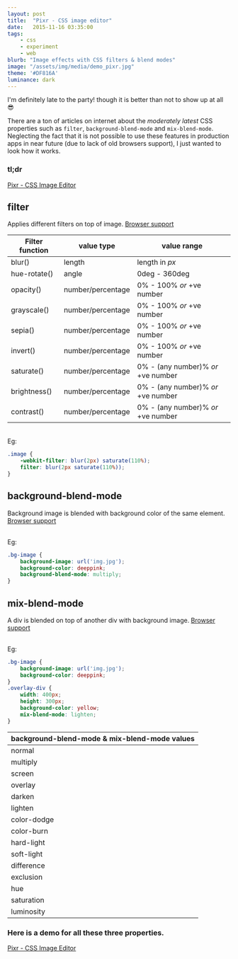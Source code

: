 ```yaml
---
layout: post
title:  "Pixr - CSS image editor"
date:   2015-11-16 03:35:00
tags:
    - css
    - experiment
    - web
blurb: "Image effects with CSS filters & blend modes"
image: "/assets/img/media/demo_pixr.jpg"
theme: '#DF816A'
luminance: dark
---
```

I'm definitely late to the party! though it is better than not to show up at all 😎

There are a ton of articles on internet about the *moderately latest* CSS properties such as `filter`, `background-blend-mode` and `mix-blend-mode`. Neglecting the fact that it is not possible to use these features in production apps in near future (due to lack of old browsers support), I just wanted to look how it works.

### tl;dr
<a class="btn btn-theme" href="http://praseetha-kr.github.io/pixr/" target="_blank">Pixr - CSS Image Editor</a>

## filter

Applies different filters on top of image. [Browser support](http://caniuse.com/#search=filter)


| Filter function   | value type        | value range                        |
|-------------------|-------------------|------------------------------------|
| blur()                | length                | length in *px*                     |
| hue-rotate()      | angle             | 0deg - 360deg                      |
| opacity()         | number/percentage | 0% - 100% *or* +ve number          |
| grayscale()           | number/percentage | 0% - 100% *or* +ve number          |
| sepia()               | number/percentage | 0% - 100% *or* +ve number          |
| invert()          | number/percentage | 0% - 100% *or* +ve number          |
| saturate()            | number/percentage | 0% - (any number)% *or* +ve number |
| brightness()      | number/percentage | 0% - (any number)% *or* +ve number |
| contrast()            | number/percentage | 0% - (any number)% *or* +ve number |

<br>Eg:

```css
.image {
    -webkit-filter: blur(2px) saturate(110%);
    filter: blur(2px saturate(110%));
}
```

## background-blend-mode
Background image is blended with background color of the same element. [Browser support](http://caniuse.com/#search=background-blend-mode)

<br>Eg:

```css
.bg-image {
    background-image: url('img.jpg');
    background-color: deeppink;
    background-blend-mode: multiply;
}
```

## mix-blend-mode
A div is blended on top of another div with background image. [Browser support](http://caniuse.com/#search=mix-blend-mode)

<br>Eg:

```css
.bg-image {
    background-image: url('img.jpg');
    background-color: deeppink;
}
.overlay-div {
    width: 400px;
    height: 300px;
    background-color: yellow;
    mix-blend-mode: lighten;
}
```

| background-blend-mode & mix-blend-mode values |
|-----------------------|
| normal                     |
| multiply               |
| screen                     |
| overlay                |
| darken                     |
| lighten                |
| color-dodge            |
| color-burn                 |
| hard-light                 |
| soft-light                 |
| difference                 |
| exclusion                  |
| hue                        |
| saturation                 |
| luminosity                 |


### Here is a demo for all these three properties.
<a class="btn btn-theme" href="http://praseetha-kr.github.io/pixr/" target="_blank">Pixr - CSS Image Editor</a>
